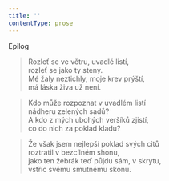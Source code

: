 ```yaml
---
title: ''
contentType: prose
---
```


Epilog

> Rozleť se ve větru, uvadlé listí,  
> rozleť se jako ty steny.  
> Mé žaly neztichly, moje krev prýští,  
> má láska živa už není.

> Kdo může rozpoznat v uvadlém listí  
> nádheru zelených sadů?  
> A kdo z mých ubohých veršíků zjistí,  
> co do nich za poklad kladu?

> Že však jsem nejlepší poklad svých citů  
> roztratil v bezcílném shonu,  
> jako ten žebrák teď půjdu sám, v skrytu,  
> vstříc svému smutnému skonu.
